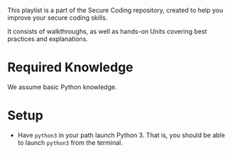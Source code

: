 This playlist is a part of the Secure Coding repository, created to help you improve your secure coding skills.

It consists of walkthroughs, as well as hands-on Units covering best practices and explanations.

# Required Knowledge
We assume basic Python knowledge.

# Setup
* Have `python3` in your path launch Python 3. That is, you should be able to launch `python3` from the terminal.